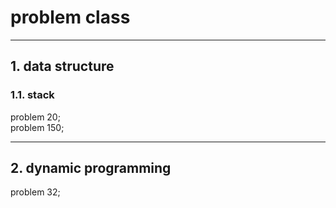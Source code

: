 # problem class
---
## 1. data structure
### 1.1. stack
problem 20;  
problem 150;

---
## 2. dynamic programming
problem 32;
